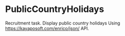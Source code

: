 # PublicCountryHolidays
Recruitment task. Display public country holidays Using https://kayaposoft.com/enrico/json/ API. 
